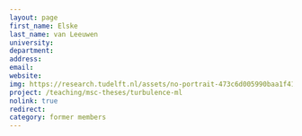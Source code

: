 ```yaml
---
layout: page
first_name: Elske
last_name: van Leeuwen
university:
department:
address:
email:
website:
img: https://research.tudelft.nl/assets/no-portrait-473c6d005990baa1f418d9c668dcd4ec.png
project: /teaching/msc-theses/turbulence-ml
nolink: true
redirect:
category: former members
---
```


